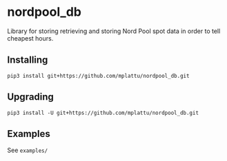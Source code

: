 # nordpool_db

Library for storing retrieving and storing Nord Pool spot data in order to tell cheapest hours.

## Installing

`pip3 install git+https://github.com/mplattu/nordpool_db.git`

## Upgrading

`pip3 install -U git+https://github.com/mplattu/nordpool_db.git`

## Examples

See `examples/`
